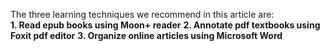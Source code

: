 The three learning techniques we recommend in this article are:  
**1. Read epub books using Moon+ reader**
**2. Annotate pdf textbooks using Foxit pdf editor**
**3. Organize online articles using Microsoft Word**
